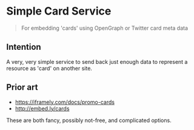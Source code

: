 # Simple Card Service

> For embedding 'cards' using OpenGraph or Twitter card meta data

## Intention

A very, very simple service to send back just enough data to represent a resource as 'card' on another site.

## Prior art

* https://iframely.com/docs/promo-cards
* http://embed.ly/cards

These are both fancy, possibly not-free, and complicated options.
